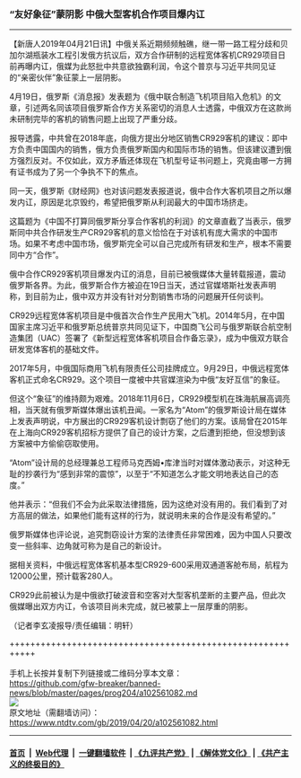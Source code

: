 ### “友好象征”蒙阴影 中俄大型客机合作项目爆内讧
------------------------

<div class="post_content" itemprop="articleBody">
 <p>
  【新唐人2019年04月21日讯】中俄关系近期频频触礁，继一带一路工程分歧和贝加尔湖瓶装水工程引发俄方抗议后，双方合作研制的远程宽体客机CR929项目日前再曝内讧，俄媒为此怒批中共意欲独霸利润，令这个普京与习近平共同见证的“亲密伙伴”象征蒙上一层阴影。
 </p>
 <p>
  4月19日，俄罗斯《消息报》发表题为《俄中联合制造飞机项目陷入危机》的文章，引述两名同该项目俄罗斯合作方关系密切的消息人士透露，中俄双方在这款尚未研制完毕的客机的销售问题上出现了严重分歧。
 </p>
 <p>
  报导透露，中共曾在2018年底，向俄方提出分地区销售CR929客机的建议：即中方负责中国国内的销售，俄方负责俄罗斯国内和国际市场的销售。但该建议遭到俄方强烈反对。不仅如此，双方矛盾还体现在飞机型号证书问题上，究竟由哪一方拥有证书成为了另一个争执不下的焦点。
 </p>
 <p>
  同一天，俄罗斯《财经网》也对该问题发表报道说，俄中合作大客机项目之所以爆发内讧，原因是北京毁约，希望把俄罗斯从利润最大的中国市场挤走。
 </p>
 <p>
  这篇题为《中国不打算同俄罗斯分享合作客机的利润》的文章直截了当表示，俄罗斯同中共合作研发生产CR929客机的意义恰恰在于对该机有庞大需求的中国市场。如果不考虑中国市场，俄罗斯完全可以自己完成所有研发和生产，根本不需要同中方“合作”。
 </p>
 <p>
  俄中合作CR929客机项目爆发内讧的消息，目前已被俄媒体大量转载报道，震动俄罗斯各界。为此，俄罗斯合作方被迫在19日当天，透过官媒塔斯社发表声明称，到目前为止，俄中双方并没有针对分割销售市场的问题展开任何谈判。
 </p>
 <p>
  CR929远程宽体客机项目是中俄首次合作生产民用大飞机。2014年5月，在中国国家主席习近平和俄罗斯总统普京共同见证下，中国商飞公司与俄罗斯联合航空制造集团（UAC）签署了《新型远程宽体客机项目合作备忘录》，成为中俄双方联合研发宽体客机的基础文件。
 </p>
 <p>
  2017年5月，中俄国际商用飞机有限责任公司挂牌成立。9月29日，中俄远程宽体客机正式命名CR929。这个项目一度被中共官媒渲染为中俄“友好互信”的象征。
 </p>
 <p>
  但这个“象征”的维持颇为艰难。2018年11月6日，CR929模型机在珠海航展高调亮相，当天就有俄罗斯媒体爆出该机丑闻。一家名为“Atom”的俄罗斯设计局在媒体上发表声明说，中方展出的CR929客机设计剽窃了他们的方案。该局曾在2015年在上海向CR929客机招标方提供了自己的设计方案，之后遭到拒绝，但没想到该方案被中方偷偷窃取使用。
 </p>
 <p>
  “Atom”设计局的总经理兼总工程师马克西姆•库津当时对媒体激动表示，对这种无耻的抄袭行为“感到非常的震惊”，以至于“不知道怎么才能文明地表达自己的态度。”
 </p>
 <p>
  他并表示：“但我们不会为此采取法律措施，因为这绝对没有用的。我们看到了对方高层的做法，如果他们能有这样的行为，就说明未来的合作是没有希望的。”
 </p>
 <p>
  俄罗斯媒体也评论说，追究剽窃设计方案的法律责任非常困难，因为中国人只要改变一些斜率、边角就可称为是自己的新设计。
 </p>
 <p>
  据相关资料，中俄远程宽体客机基本型CR929-600采用双通道客舱布局，航程为12000公里，预计载客280人。
 </p>
 <p>
  CR929此前被认为是中俄欲打破波音和空客对大型客机垄断的主要产品，但此次俄媒曝出双方内讧，令该项目尚未完成，就已被蒙上一层厚重的阴影。
 </p>
 <p>
  （记者李玄凌报导/责任编辑：明轩）
 </p>
 <div class="single_ad">
 </div>
</div>

+++++++++++++++++++++++++++++++++++++++++++++++++++++++++++<br/><br/>
手机上长按并复制下列链接或二维码分享本文章：<br/>
https://github.com/gfw-breaker/banned-news/blob/master/pages/prog204/a102561082.md <br/>
<a href='https://github.com/gfw-breaker/banned-news/blob/master/pages/prog204/a102561082.md'><img src='https://github.com/gfw-breaker/banned-news/blob/master/pages/prog204/a102561082.md.png'/></a> <br/>
原文地址（需翻墙访问）：https://www.ntdtv.com/gb/2019/04/20/a102561082.html


------------------------
#### [首页](https://github.com/gfw-breaker/banned-news/blob/master/README.md) &nbsp;|&nbsp; [Web代理](https://github.com/labour-camp/helloworld) &nbsp;|&nbsp; [一键翻墙软件](https://github.com/gfw-breaker/nogfw/blob/master/README.md) &nbsp;| [《九评共产党》](https://github.com/gfw-breaker/9ping.md/blob/master/README.md#九评之一评共产党是什么) | [《解体党文化》](https://github.com/gfw-breaker/jtdwh.md/blob/master/README.md) | [《共产主义的终极目的》](https://github.com/gfw-breaker/gczydzjmd.md/blob/master/README.md)

